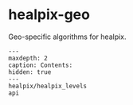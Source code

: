 # healpix-geo

Geo-specific algorithms for healpix.

```{toctree}
---
maxdepth: 2
caption: Contents:
hidden: true
---
healpix/healpix_levels
api
```
